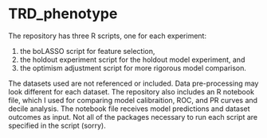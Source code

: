 # TRD_phenotype

The repository has three R scripts, one for each experiment: 
1) the boLASSO script for feature selection, 
2) the holdout experiment script for the holdout model experiment, and 
3) the optimism adjustment script for more rigorous model comparison.

The datasets used are not referenced or included.
Data pre-processing may look different for each dataset.
The repository also includes an R notebook file, which I used for comparing
model calibraition, ROC, and PR curves and decile analysis.
The notebook file receives model predictions and dataset outcomes as input.
Not all of the packages necessary to run each script are specified in the script (sorry).
